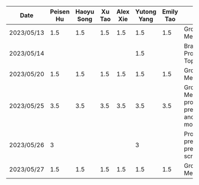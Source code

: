 | Date | Peisen Hu | Haoyu Song | Xu Tao | Alex Xie | Yutong Yang | Emily Tao | Task
|------|-----------|------------|--------|----------|-------------|-----------|------
|2023/05/13|1.5      |1.5       |1.5     |1.5       |1.5      |1.5      |Group Meeting
|2023/05/14|         |          |        |          |1.5      |         |Brainstorm Project Topics
|2023/05/20|1.5      |1.5       |1.5     |1.5       |1.5      |1.5      |Group Meeting
|2023/05/25|3.5      |3.5       |3.5     |3.5       |3.5      |3.5      |Group Meeting for proposal presentation and mockups
|2023/05/26|3        |          |        |          |3        |         |Proposal presentation prepration & script
|2023/05/27|1.5      |1.5       |1.5     |1.5       |1.5      |1.5      |Group Meeting